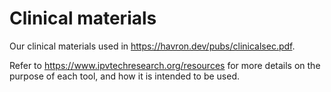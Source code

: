 # Clinical materials
Our clinical materials used in https://havron.dev/pubs/clinicalsec.pdf.

Refer to https://www.ipvtechresearch.org/resources for more details on the
purpose of each tool, and how it is intended to be used.
